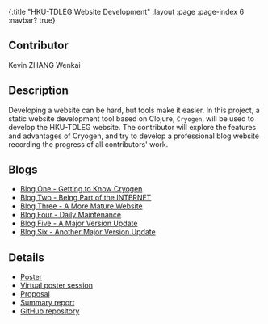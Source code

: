 {:title "HKU-TDLEG Website Development"
 :layout :page
 :page-index 6
 :navbar? true}

## Contributor
Kevin ZHANG Wenkai

## Description
Developing a website can be hard, but tools make it easier. In this project, a static website development tool based on Clojure, ```Cryogen```, will be used to develop the HKU-TDLEG website. The contributor will explore the features and advantages of Cryogen, and try to develop a professional blog website recording the progress of all contributors' work.

## Blogs
- [Blog One - Getting to Know Cryogen](/posts-output/2022-01-10-Blog-Post-Kevin-ZHANG-Wenkai/2022-01-10-Blog-Post-Kevin-ZHANG-Wenkai)
- [Blog Two - Being Part of the INTERNET](/posts-output/2022-01-24-Blog-Post-Kevin-ZHANG-Wenkai/2022-01-24-Blog-Post-Kevin-ZHANG-Wenkai)
- [Blog Three - A More Mature Website](/posts-output/2022-02-11-Blog-Post-Kevin-ZHANG-Wenkai/2022-02-11-Blog-Post-Kevin-ZHANG-Wenkai)
- [Blog Four - Daily Maintenance](/posts-output/2022-03-01-Blog-Post-Kevin-ZHANG-Wenkai/2022-03-01-Blog-Post-Kevin-ZHANG-Wenkai)
- [Blog Five - A Major Version Update](/posts-output/2022-03-18-Blog-Post-Kevin-ZHANG-Wenkai/2022-03-18-Blog-Post-Kevin-ZHANG-Wenkai)
- [Blog Six - Another Major Version Update](/posts-output/2022-04-01-Blog-Post-Kevin-ZHANG-Wenkai/2022-04-01-Blog-Post-Kevin-ZHANG-Wenkai)

## Details
- [Poster](/pdf/Poster-Kevin-ZHANG-Wenkai.pdf)
- [Virtual poster session](/mp4/Presentation-Kevin-ZHANG-Wenkai.mp4)
- [Proposal](/pdf/Proposal-Kevin-ZHANG-Wenkai.pdf)
- [Summary report](/pdf/Report-Kevin-ZHANG-Wenkai.pdf)
- [GitHub repository](https://github.com/clojure-finance/HKU-TDLEG-website)